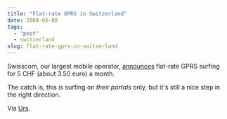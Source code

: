 ```yaml
---
title: "Flat-rate GPRS in Switzerland"
date: 2004-06-08
tags: 
  - "post"
  - switzerland  
slug: flat-rate-gprs-in-switzerland
---
```


Swisscom, our largest mobile operator, [announces](http://www.swisscom-mobile.ch/prv_asp/prv_home.asp?nid=1662&UserLanguage=E&Sitename=PRIVATE) flat-rate GPRS surfing for 5 CHF (about 3.50 euro) a month.

The catch is, this is surfing on _their portals_ only, but it's still a nice step in the right direction.

Via [Urs](http://circle.ch/blog/p1453.html).
